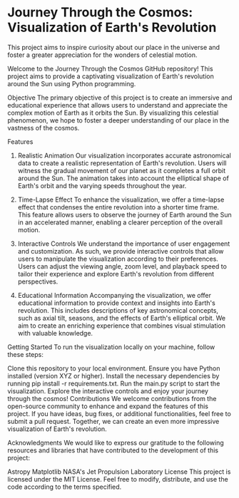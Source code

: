 # Journey Through the Cosmos: Visualization of Earth's Revolution #

This project aims to inspire curiosity about our place in the universe and
foster a greater appreciation for the wonders of celestial motion. 

Welcome to the Journey Through the Cosmos GitHub repository! This project aims to provide a captivating visualization of Earth's revolution around the Sun using Python programming.

Objective
The primary objective of this project is to create an immersive and educational experience that allows users to understand and appreciate the complex motion of Earth as it orbits the Sun. By visualizing this celestial phenomenon, we hope to foster a deeper understanding of our place in the vastness of the cosmos.

Features
1. Realistic Animation
Our visualization incorporates accurate astronomical data to create a realistic representation of Earth's revolution. Users will witness the gradual movement of our planet as it completes a full orbit around the Sun. The animation takes into account the elliptical shape of Earth's orbit and the varying speeds throughout the year.

2. Time-Lapse Effect
To enhance the visualization, we offer a time-lapse effect that condenses the entire revolution into a shorter time frame. This feature allows users to observe the journey of Earth around the Sun in an accelerated manner, enabling a clearer perception of the overall motion.

3. Interactive Controls
We understand the importance of user engagement and customization. As such, we provide interactive controls that allow users to manipulate the visualization according to their preferences. Users can adjust the viewing angle, zoom level, and playback speed to tailor their experience and explore Earth's revolution from different perspectives.

4. Educational Information
Accompanying the visualization, we offer educational information to provide context and insights into Earth's revolution. This includes descriptions of key astronomical concepts, such as axial tilt, seasons, and the effects of Earth's elliptical orbit. We aim to create an enriching experience that combines visual stimulation with valuable knowledge.

Getting Started
To run the visualization locally on your machine, follow these steps:

Clone this repository to your local environment.
Ensure you have Python installed (version XYZ or higher).
Install the necessary dependencies by running pip install -r requirements.txt.
Run the main.py script to start the visualization.
Explore the interactive controls and enjoy your journey through the cosmos!
Contributions
We welcome contributions from the open-source community to enhance and expand the features of this project. If you have ideas, bug fixes, or additional functionalities, feel free to submit a pull request. Together, we can create an even more impressive visualization of Earth's revolution.

Acknowledgments
We would like to express our gratitude to the following resources and libraries that have contributed to the development of this project:

Astropy
Matplotlib
NASA's Jet Propulsion Laboratory
License
This project is licensed under the MIT License. Feel free to modify, distribute, and use the code according to the terms specified.



